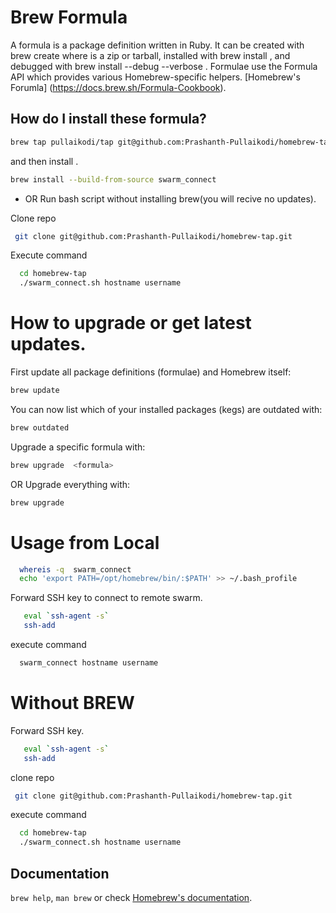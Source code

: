 # Brew Formula

A formula is a package definition written in Ruby. It can be created with brew create <URL> where <URL> is a zip or tarball, installed with brew install <formula>, and debugged with brew install --debug --verbose <formula>. Formulae use the Formula API which provides various Homebrew-specific helpers. [Homebrew's Forumla] (https://docs.brew.sh/Formula-Cookbook).


## How do I install these formula?

  ```bash
  brew tap pullaikodi/tap git@github.com:Prashanth-Pullaikodi/homebrew-tap.git
  ```
  and  then  install .

  ```bash
  brew install --build-from-source swarm_connect
  ```



* OR Run bash script without installing brew(you will recive no updates).

Clone repo

```bash
 git clone git@github.com:Prashanth-Pullaikodi/homebrew-tap.git
```

Execute  command

```bash
  cd homebrew-tap
  ./swarm_connect.sh hostname username
```
# How to upgrade or get latest updates.
 First update all package definitions (formulae) and Homebrew itself:

  ```bash
brew update
```
 You can now list which of your installed packages (kegs) are outdated with:

  ```bash
brew outdated
```  
Upgrade a specific formula with:
   ```bash
brew upgrade  <formula>
``` 
OR Upgrade everything with:
   ```bash
brew upgrade 
``` 

# Usage from Local

```bash
  whereis -q  swarm_connect
  echo 'export PATH=/opt/homebrew/bin/:$PATH' >> ~/.bash_profile
  ```

 Forward SSH key to connect to remote swarm.

```bash
   eval `ssh-agent -s`
   ssh-add
```

execute  command

```bash
  swarm_connect hostname username
```

# Without BREW 

 Forward SSH key.

```bash
   eval `ssh-agent -s`
   ssh-add
```

clone repo

```bash
 git clone git@github.com:Prashanth-Pullaikodi/homebrew-tap.git
```


execute  command

```bash
  cd homebrew-tap
  ./swarm_connect.sh hostname username
```

## Documentation
`brew help`, `man brew` or check [Homebrew's documentation](https://docs.brew.sh).
